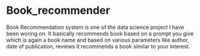 # Book_recommender
Book Recommendation system is one of the data science project I have been woring on. It basically recommends book based on a prompt you give which is again a book name and based on various parameters like author, date of publication, reviews it recommends a book similar to your interest.
